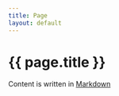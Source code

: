 ```yaml
---
title: Page
layout: default
---
```


# {{ page.title }}

Content is written in [Markdown](https://simonkaufmann.github.io)
